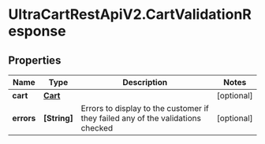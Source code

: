 # UltraCartRestApiV2.CartValidationResponse

## Properties

Name | Type | Description | Notes
------------ | ------------- | ------------- | -------------
**cart** | [**Cart**](Cart.md) |  | [optional] 
**errors** | **[String]** | Errors to display to the customer if they failed any of the validations checked | [optional] 


